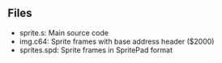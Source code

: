 ## Files

- sprite.s: Main source code
- img.c64: Sprite frames with base address header ($2000)
- sprites.spd: Sprite frames in SpritePad format
